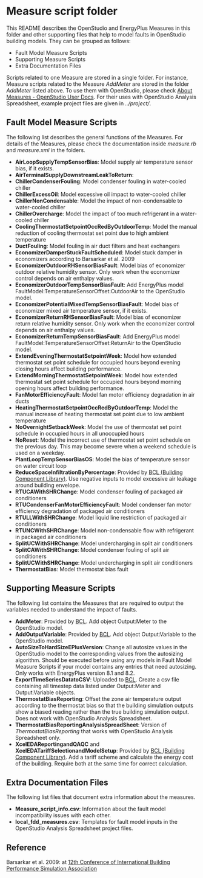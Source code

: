 # Measure script folder

This README describes the OpenStudio and EnergyPlus Measures in this folder
and other supporting files that help to model faults in OpenStudio building
models. They can be grouped as follows:

* Fault Model Measure Scripts
* Supporting Measure Scripts
* Extra Documentation Files

Scripts related to one Measure are stored in a single folder. For instance,
Measure scripts related to the Measure *AddMeter* are stored in the folder
*AddMeter* listed above. To use them with OpenStudio, please check
[About Measures - OpenStudio User Docs](http://nrel.github.io/OpenStudio-user-documentation/getting_started/about_measures/ "About Measures - OpenStudio User Docs").
For their uses with OpenStudio Analysis Spreadsheet, example project files are
given in *../project/*.

## Fault Model Measure Scripts

The following list describes the general functions of the Measures. For details
of the Measures, please check the documentation inside *measure.rb* and
*measure.xml* in the folders.

* **AirLoopSupplyTempSensorBias**: Model supply air temperature sensor bias, if it exists.
* **AirTerminalSupplyDownstreamLeakToReturn**: 
* **ChillerCondenserFouling**: Model condenser fouling in water-cooled chiller
* **ChillerExcessOil**: Model excessive oil impact to water-cooled chiller
* **ChillerNonCondensable**: Model the impact of non-condensable to water-cooled chiller
* **ChillerOvercharge**: Model the impact of too much refrigerant in a water-cooled chiller
* **CoolingThermostatSetpointOccRedByOutdoorTemp**: Model the manual reduction of cooling thermostat set point due to high ambient temperature
* **DuctFouling**: Model fouling in air duct filters and heat exchangers
* **EconomizerDamperStuckFaultScheduled**: Model stuck damper in economizers according to Barsarkar et al. 2009
* **EconomizerOutdoorRHSensorBiasFault**: Model bias of economizer outdoor relative humidity sensor. Only work when the economizer control depends on air enthalpy values.
* **EconomizerOutdoorTempSensorBiasFault**: Add EnergyPlus model FaultModel:TemperatureSensorOffset:OutdoorAir to the OpenStudio model.
* **EconomizerPotentialMixedTempSensorBiasFault**: Model bias of economizer mixed air temperature sensor, if it exists.
* **EconomizerReturnRHSensorBiasFault**: Model bias of economizer return relative humidity sensor. Only work when the economizer control depends on air enthalpy values.
* **EconomizerReturnTempSensorBiasFault**: Add EnergyPlus model FaultModel:TemperatureSensorOffset:ReturnAir to the OpenStudio model.
* **ExtendEveningThermostatSetpointWeek**: Model how extended thermostat set point schedule for occupied hours beyond evening closing hours affect building performance.
* **ExtendMorningThermostatSetpointWeek**: Model how extended thermostat set point schedule for occupied hours beyond morning opening hours affect building performance.
* **FanMotorEfficiencyFault**: Model fan motor efficiency degradation in air ducts
* **HeatingThermostatSetpointOccRedByOutdoorTemp**: Model the manual increase of heating thermostat set point due to low ambient temperature
* **NoOvernightSetbackWeek**: Model the use of thermostat set point schedule in occupied hours in all unoccupied hours
* **NoReset**: Model the incorrect use of thermostat set point schedule on the previous day. This may become severe when a weekend schedule is used on a weekday.
* **PlantLoopTempSensorBiasOS**: Model the bias of temperature sensor on water circuit loop
* **ReduceSpaceInfiltrationByPercentage**: Provided by [BCL (Building Component Library)](https://bcl.nrel.gov/ "Building Component Library"). Use negative inputs to model excessive air leakage around building envelope.
* **RTUCAWithSHRChange**: Model condenser fouling of packaged air conditioners
* **RTUCondenserFanMotorEfficiencyFault**: Model condenser fan motor efficiency degradation of packaged air conditioners
* **RTULLWithSHRChange**: Model liquid line restriction of packaged air conditioners
* **RTUNCWithSHRChange**: Model non-condensable flow with refrigerant in packaged air conditioners
* **SplitUCWithSHRChange**: Model undercharging in split air conditioners
* **SplitCAWithSHRChange**: Model condenser fouling of split air conditioners
* **SplitUCWithSHRChange**: Model undercharging in split air conditioners
* **ThermostatBias**: Model thermostat bias fault

## Supporting Measure Scripts

The following list contains the Measures that are required to output the
variables needed to understand the impact of faults.

* **AddMeter**: Provided by [BCL](https://bcl.nrel.gov/ "Building Component Library"). Add object Output:Meter to the OpenStudio model.
* **AddOutputVariable**: Provided by [BCL](https://bcl.nrel.gov/ "Building Component Library"). Add object Output:Variable to the OpenStudio model.
* **AutoSizeToHardSizeEPlusVersion**: Change all autosize values in the OpenStudio model to the corresponding values from the autosizing algorithm. Should be executed before using any models in Fault Model Measure Scripts if your model contains any entries that need autosizing. Only works with EnergyPlus version 8.1 and 8.2.
* **ExportTimeSeriesDatatoCSV**: Uploaded to [BCL](https://bcl.nrel.gov/ "Building Component Library"). Create a csv file containing all timestep data listed under Output:Meter and Output:Variable objects.
* **ThermostatBiasReporting**: Offset the zone air temperature output according to the thermostat bias so that the building simulation outputs show a biased reading rather than the true building simulation output. Does not work with OpenStudio Analysis Spreadsheet.
* **ThermostatBiasReportingAnalysisSpreadSheet**: Version of *ThermostatBiasReporting* that works with OpenStudio Analysis Spreadsheet only.
* **XcelEDAReportingandQAQC** and **XcelEDATariffSelectionandModelSetup**: Provided by [BCL (Building Component Library)](https://bcl.nrel.gov/ "Building Component Library"). Add a tariff scheme and calculate the energy cost of the building. Require both at the same time for correct calculation.

## Extra Documentation Files

The following list files that document extra information about the measures.

* **Measure\_script\_info.csv**: Information about the fault model incompatibility issues with each other.
* **local_fdd_measures.csv**: Templates for fault model inputs in the OpenStudio Analysis Spreadsheet project files.

## Reference

Barsarkar et al. 2009: at [12th Conference of International Building Performance Simulation Association](http://www.ibpsa.org/proceedings/BS2011/P_1925.pdf "Modeling and Simulation og HVAC Faults in EnergyPlus")
